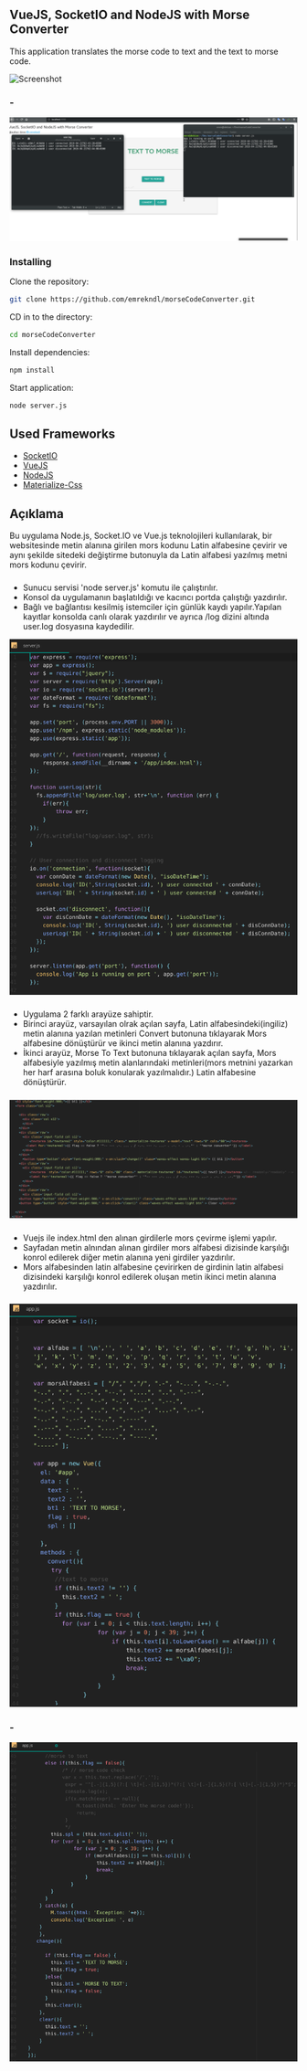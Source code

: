 ## VueJS, SocketIO and NodeJS with Morse Converter

This application translates the morse code to text and the text to morse code.

![Screenshot](https://github.com/emrekndl/morseCodeConverter/blob/master/screenShot1.png)
### -
![Screenshot](https://github.com/emrekndl/morseCodeConverter/blob/master/screenShot2.png)

### Installing


Clone the repository:

```sh
git clone https://github.com/emrekndl/morseCodeConverter.git
```

CD in to the directory:

```sh
cd morseCodeConverter
```

Install dependencies:

```sh
npm install
```

Start application:

```sh
node server.js
```

## Used Frameworks

* [SocketIO](https://socket.io/)
* [VueJS](https://vuejs.org/) 
* [NodeJS](https://nodejs.org/es/) 
* [Materialize-Css](https://materializecss.com/)


## Açıklama
Bu uygulama Node.js, Socket.IO ve Vue.js teknolojileri kullanılarak, bir websitesinde metin alanına girilen mors kodunu Latin alfabesine çevirir ve aynı şekilde sitedeki değiştirme butonuyla da Latin alfabesi yazılmış metni mors kodunu çevirir.
### 
- Sunucu servisi 'node server.js' komutu ile çalıştırılır.
- Konsol da uygulamanın başlatıldığı ve kacıncı portda çalıştığı yazdırılır.
- Bağlı ve bağlantısı kesilmiş istemciler için günlük kaydı yapılır.Yapılan kayıtlar konsolda canlı olarak yazdırılır ve ayrıca /log dizini altında user.log dosyasına kaydedilir.

![Screenshot](https://github.com/emrekndl/morseCodeConverter/blob/master/serverjs.png)

### 
- Uygulama 2 farklı arayüze sahiptir.
- Birinci arayüz, varsayılan olrak açılan sayfa, Latin alfabesindeki(ingiliz) metin alanına yazılan metinleri Convert butonuna tıklayarak Mors alfabesine dönüştürür ve ikinci metin alanına yazdırır.
- İkinci arayüz, Morse To Text butonuna tıklayarak açılan sayfa, Mors alfabesiyle yazılmış metin alanlarındaki metinleri(mors metnini yazarkan her harf arasına boluk konularak yazılmalıdır.) Latin alfabesine dönüştürür.
### 
![Screenshot](https://github.com/emrekndl/morseCodeConverter/blob/master/indexhtml.png)

### 
- Vuejs ile index.html den alınan girdilerle mors çevirme işlemi yapılır.
- Sayfadan metin alnından alınan girdiler mors alfabesi dizisinde karşılığı konrol edilerek diğer metin alanına yeni girdiler yazdırılır.
- Mors alfabesinden latin alfabesine çevirirken de girdinin latin alfabesi dizisindeki karşılığı konrol edilerek oluşan metin ikinci metin alanına yazdırılır.
### 
![Screenshot](https://github.com/emrekndl/morseCodeConverter/blob/master/appjs1.png)
### -
![Screenshot](https://github.com/emrekndl/morseCodeConverter/blob/master/appjs2.png)











